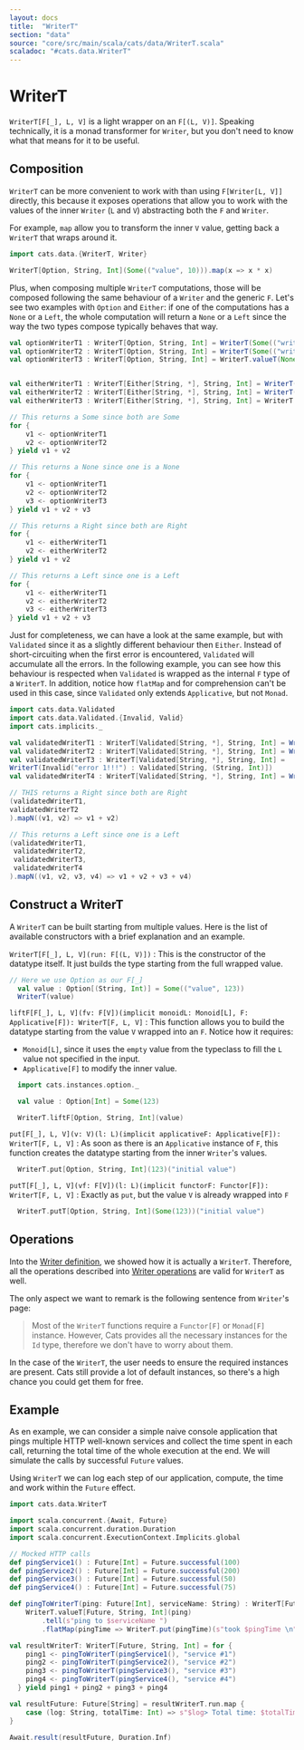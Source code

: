 ```yaml
---
layout: docs
title:  "WriterT"
section: "data"
source: "core/src/main/scala/cats/data/WriterT.scala"
scaladoc: "#cats.data.WriterT"
---
```

# WriterT

`WriterT[F[_], L, V]` is a light wrapper on an `F[(L,
V)]`. Speaking technically, it is a monad transformer for `Writer`,
but you don't need to know what that means for it to be
useful.

## Composition

`WriterT` can be more convenient to work with than using
`F[Writer[L, V]]` directly, this because it exposes operations that allow
you to work with the values of the inner `Writer` (`L` and
`V`) abstracting both the `F` and `Writer`.

For example, `map` allow you to transform the inner `V` value, getting
back a `WriterT` that wraps around it.

```scala mdoc:nest
import cats.data.{WriterT, Writer}

WriterT[Option, String, Int](Some(("value", 10))).map(x => x * x)
```

Plus, when composing multiple `WriterT` computations, those will be
composed following the same behaviour of a `Writer` and the generic `F`.
Let's see two examples with `Option` and `Either`: if one of the
computations has a `None` or a `Left`, the whole computation will
return a `None` or a `Left` since the way the two types compose
typically behaves that way.

```scala mdoc:silent
val optionWriterT1 : WriterT[Option, String, Int] = WriterT(Some(("writerT value 1", 123)))
val optionWriterT2 : WriterT[Option, String, Int] = WriterT(Some(("writerT value 1", 123)))
val optionWriterT3 : WriterT[Option, String, Int] = WriterT.valueT(None)


val eitherWriterT1 : WriterT[Either[String, *], String, Int] = WriterT(Right(("writerT value 1", 123)))
val eitherWriterT2 : WriterT[Either[String, *], String, Int] = WriterT(Right(("writerT value 1", 123)))
val eitherWriterT3 : WriterT[Either[String, *], String, Int] = WriterT.valueT(Left("error!!!"))
```

```scala mdoc
// This returns a Some since both are Some
for {
    v1 <- optionWriterT1
    v2 <- optionWriterT2
} yield v1 + v2

// This returns a None since one is a None
for {
    v1 <- optionWriterT1
    v2 <- optionWriterT2
    v3 <- optionWriterT3
} yield v1 + v2 + v3

// This returns a Right since both are Right
for {
    v1 <- eitherWriterT1
    v2 <- eitherWriterT2
} yield v1 + v2

// This returns a Left since one is a Left
for {
    v1 <- eitherWriterT1
    v2 <- eitherWriterT2
    v3 <- eitherWriterT3
} yield v1 + v2 + v3
```

Just for completeness, we can have a look at the same example, but
with `Validated` since it as a slightly different behaviour then
`Either`. Instead of short-circuiting when the first error is
encountered, `Validated` will accumulate all the errors. In the
following example, you can see how this behaviour is respected when
`Validated` is wrapped as the internal `F` type of a `WriterT`. In
addition, notice how `flatMap` and for comprehension can't be used in
this case, since `Validated` only extends `Applicative`, but not `Monad`.

```scala mdoc:silent
import cats.data.Validated
import cats.data.Validated.{Invalid, Valid}
import cats.implicits._

val validatedWriterT1 : WriterT[Validated[String, *], String, Int] = WriterT(Valid(("writerT value 1", 123)))
val validatedWriterT2 : WriterT[Validated[String, *], String, Int] = WriterT(Valid(("writerT value 1", 123)))
val validatedWriterT3 : WriterT[Validated[String, *], String, Int] =
WriterT(Invalid("error 1!!!") : Validated[String, (String, Int)])
val validatedWriterT4 : WriterT[Validated[String, *], String, Int] = WriterT(Invalid("error 2!!!"): Validated[String, (String, Int)])
```

```scala mdoc
// THIS returns a Right since both are Right
(validatedWriterT1,
validatedWriterT2
).mapN((v1, v2) => v1 + v2)

// This returns a Left since one is a Left
(validatedWriterT1,
 validatedWriterT2,
 validatedWriterT3,
 validatedWriterT4
).mapN((v1, v2, v3, v4) => v1 + v2 + v3 + v4)
```

## Construct a WriterT

A `WriterT` can be built starting from multiple values. Here is the
list of available constructors with a brief explanation and an
example.

`WriterT[F[_], L, V](run: F[(L, V)])`
:  This is the constructor of the datatype itself. It just builds the
type starting from the full wrapped value.

```scala mdoc:nest
// Here we use Option as our F[_]
  val value : Option[(String, Int)] = Some(("value", 123))
  WriterT(value)
```

`liftF[F[_], L, V](fv: F[V])(implicit monoidL: Monoid[L], F: Applicative[F]): WriterT[F, L, V]`
:  This function allows you to build the datatype starting from the
value `V` wrapped into an `F`. Notice how it requires:
* `Monoid[L]`, since it uses the `empty` value from the typeclass
to fill the `L` value not specified in the input.
* `Applicative[F]` to modify the inner value.

```scala mdoc:nest
  import cats.instances.option._

  val value : Option[Int] = Some(123)

  WriterT.liftF[Option, String, Int](value)
```

`put[F[_], L, V](v: V)(l: L)(implicit applicativeF: Applicative[F]): WriterT[F, L, V]`
:  As soon as there is an `Applicative` instance of `F`, this function
creates the datatype starting from the inner `Writer`'s values.

```scala mdoc:nest
  WriterT.put[Option, String, Int](123)("initial value")
```

`putT[F[_], L, V](vf: F[V])(l: L)(implicit functorF: Functor[F]): WriterT[F, L, V]`
:  Exactly as `put`, but the value `V` is already wrapped into `F`

```scala mdoc:nest
  WriterT.putT[Option, String, Int](Some(123))("initial value")
```

## Operations

Into the [Writer
definition](https://typelevel.org/cats/datatypes/writer.html#definition),
we showed how it is actually a `WriterT`.
Therefore, all the operations described into [Writer
operations](https://typelevel.org/cats/datatypes/writer.html#operations)
are valid for `WriterT` as well.

The only aspect we want to remark is the following sentence from
`Writer`'s page:

> Most of the `WriterT` functions require a `Functor[F]` or
> `Monad[F]` instance. However, Cats provides all the necessary
> instances for the `Id` type, therefore we don't have to worry about
> them.

In the case of the `WriterT`, the user needs to ensure the required
instances are present. Cats still provide a lot of default instances,
so there's a high chance you could get them for free.

## Example

As en example, we can consider a simple naive console application that
pings multiple HTTP well-known services and collect the time
spent in each call, returning the total time of the whole execution at
the end. We will simulate the calls by successful `Future` values.

Using `WriterT` we can log each step of our application,
compute, the time and work within the `Future` effect.

```scala mdoc:silent
import cats.data.WriterT

import scala.concurrent.{Await, Future}
import scala.concurrent.duration.Duration
import scala.concurrent.ExecutionContext.Implicits.global

// Mocked HTTP calls
def pingService1() : Future[Int] = Future.successful(100)
def pingService2() : Future[Int] = Future.successful(200)
def pingService3() : Future[Int] = Future.successful(50)
def pingService4() : Future[Int] = Future.successful(75)

def pingToWriterT(ping: Future[Int], serviceName: String) : WriterT[Future, String, Int] =
    WriterT.valueT[Future, String, Int](ping)
        .tell(s"ping to $serviceName ")
        .flatMap(pingTime => WriterT.put(pingTime)(s"took $pingTime \n"))

val resultWriterT: WriterT[Future, String, Int] = for {
    ping1 <- pingToWriterT(pingService1(), "service #1")
    ping2 <- pingToWriterT(pingService2(), "service #2")
    ping3 <- pingToWriterT(pingService3(), "service #3")
    ping4 <- pingToWriterT(pingService4(), "service #4")
  } yield ping1 + ping2 + ping3 + ping4

val resultFuture: Future[String] = resultWriterT.run.map {
    case (log: String, totalTime: Int) => s"$log> Total time: $totalTime"
}
```

```scala mdoc
Await.result(resultFuture, Duration.Inf)
```
